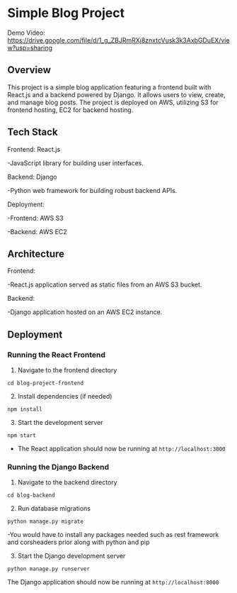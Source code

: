 # Simple Blog Project

Demo Video: https://drive.google.com/file/d/1_g_ZBJRmRXj8znxtcVusk3k3AxbGDuEX/view?usp=sharing

## Overview

This project is a simple blog application featuring a frontend built with React.js and a backend powered by Django. It allows users to view, create, and manage blog posts. The project is deployed on AWS, utilizing S3 for frontend hosting, EC2 for backend hosting.

## Tech Stack

Frontend: React.js 

-JavaScript library for building user interfaces.

Backend: Django 

-Python web framework for building robust backend APIs.

Deployment: 

-Frontend: AWS S3 

-Backend: AWS EC2

## Architecture

Frontend: 

-React.js application served as static files from an AWS S3 bucket.

Backend:

-Django application hosted on an AWS EC2 instance.

## Deployment

### Running the React Frontend

1. Navigate to the frontend directory

`cd blog-project-frontend`

2. Install dependencies (if needed)

`npm install`

3. Start the development server

`npm start`

- The React application should now be running at `http://localhost:3000`

### Running the Django Backend

1. Navigate to the backend directory

`cd blog-backend`

2. Run database migrations

`python manage.py migrate`

-You would have to install any packages needed such as rest framework and corsheaders prior along with python and pip 

3. Start the Django development server

`python manage.py runserver`

The Django application should now be running at `http://localhost:8000`